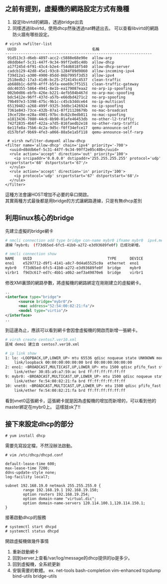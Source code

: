 ## 之前有提到，虛擬機的網路設定方式有幾種
1. 設定libvirtd的網路，透過bridge出去
2. 同樣透過libvirtd，使用dhcp然後透過nat轉遞出去。
可以查看libvirtd的網路防火牆有哪些設定。  
```
# virsh nwfilter-list
 UUID                                  名稱
------------------------------------------------------------------
 91d513c3-d6eb-4897-acc2-c5888e68e90e  allow-arp
 d8ddb6ef-5c31-447f-9c34-99ff2e05c40b  allow-dhcp
 a17f245d-6f91-43c4-b2e4-f54d6018f540  allow-dhcp-server
 cadcb129-42d8-45e1-93c8-1284f89d9860  allow-incoming-ipv4
 f39d12a1-a300-4900-85dd-86b7995f3d53  allow-ipv4
 2518edb2-17a3-41d6-bc25-2f24145c4537  clean-traffic
 ab688b1c-6df0-4fff-b5fa-eee69c7f5151  clean-traffic-gateway
 ddc40355-5864-4941-8e1b-ea179087eaa2  no-arp-ip-spoofing
 002b0d86-ebfb-426e-b221-4efb504b467d  no-arp-mac-spoofing
 bdc5412e-96ff-437d-a57b-e66dbd4271c2  no-arp-spoofing
 79b497e3-5398-475c-9b1c-c45cb3ddce64  no-ip-multicast
 65139482-a268-499f-9325-3ddbc1426924  no-ip-spoofing
 7361e843-73ce-432b-87a1-07f21128679b  no-mac-broadcast
 19ce728e-e28a-4901-97bc-8c62c0edb011  no-mac-spoofing
 a1813436-7080-44c6-8b90-01afe46453db  no-other-l2-traffic
 742f2835-4b6f-422a-a7d5-816faedb2e18  no-other-rarp-traffic
 6e11fe8a-75b6-4c2a-9d5c-f0ff34efce17  qemu-announce-self
 d157bfaf-9b69-4fe3-a066-88a5e1a5f118  qemu-announce-self-rarp
 
 # virsh nwfilter-dumpxml allow-dhcp
<filter name='allow-dhcp' chain='ipv4' priority='-700'>
  <uuid>d8ddb6ef-5c31-447f-9c34-99ff2e05c40b</uuid>
  <rule action='accept' direction='out' priority='100'>
    <ip srcipaddr='0.0.0.0' dstipaddr='255.255.255.255' protocol='udp' srcportstart='68' dstportstart='67'/>
  </rule>
  <rule action='accept' direction='in' priority='100'>
    <ip protocol='udp' srcportstart='67' dstportstart='68'/>
  </rule>
</filter>
```
這種方法會讓HOST增加不必要的阜口開啟。  
其實兩種方式最後都是用bridge的方式讓網路連線，只是有無dhcp差別

## 利用linux核心的bridge
先建立虛擬的bridge網卡
```bash
# nmcli connection add type bridge con-name mybr0 ifname mybr0  ipv4.method manual ipv4.addresses 192.168.19.254/24
連線「mybr0」 (f73d65ed-6fc5-41b0-a272-e3d93689fe0f) 已成功新增。

# nmcli connection show
NAME    UUID                                  TYPE      DEVICE
eno1    e5297712-d9f1-4141-a8c7-0d4a65525c0a  ethernet  eno1
mybr0   f73d65ed-6fc5-41b0-a272-e3d93689fe0f  bridge    mybr0
virbr1  f9d3c617-ed7c-4bb1-a0b2-aef3a49870e6  bridge    virbr1
```

修改XMl裏頭的網路參數，將虛擬機的網路綁定在剛剛建立的虛擬網卡。
```xml
..
<interface type="bridge">
      <source bridge="mybr0"/>
      <mac address="52:54:00:82:21:fa"/>
      <model type="virtio"/>
</interface>
..
```

到這邊為止，應該可以看到網卡會因會虛擬機的開啟而新增一張網卡。
```bash
# virsh create centos7.ver10.xml
區域 demo1 建立自 centos7.ver10.xml

# ip link show
1: lo: <LOOPBACK,UP,LOWER_UP> mtu 65536 qdisc noqueue state UNKNOWN mode DEFAULT group default qlen 1000
    link/loopback 00:00:00:00:00:00 brd 00:00:00:00:00:00
2: eno1: <BROADCAST,MULTICAST,UP,LOWER_UP> mtu 1500 qdisc pfifo_fast state UP mode DEFAULT group default qlen 10000
    link/ether 30:85:a9:a7:59:ac brd ff:ff:ff:ff:ff:ff
9: mybr0: <BROADCAST,MULTICAST,UP,LOWER_UP> mtu 1500 qdisc noqueue state UP mode DEFAULT group default qlen 1000
    link/ether fe:54:00:82:21:fa brd ff:ff:ff:ff:ff:ff
10: vnet0: <BROADCAST,MULTICAST,UP,LOWER_UP> mtu 1500 qdisc pfifo_fast master mybr0 state UNKNOWN mode DEFAULT group default qlen 1000
    link/ether fe:54:00:82:21:fa brd ff:ff:ff:ff:ff:ff
```
看到vnet0這張網卡，這張網卡就是因為虛擬機的增加而新增的，可以看到他的master綁定在mybr0上。 這樣就ok了!!

## 接下來設定dhcp的部分
```
# yum install dhcp
```

需要先寫設定檔，不然沒辦法啟動。  
```
# vim /etc/dhcp/dhcpd.conf

default-lease-time 600;
max-lease-time 7200;
ddns-update-style none;
log-facility local7;

subnet 192.168.19.0 netmask 255.255.255.0 {
        range 192.168.19.1 192.168.19.150;
        option routers 192.168.19.254;
        option domain-name "virtual.dic";
        option domain-name-servers 120.114.100.1,120.114.150.1;
}

```

接著啟動dhcp的服務  
```
# systemctl start dhcpd
# systemctl status dhcpd
```

開啟虛擬機做幾件事情  
1. 重新啟動網卡
2. 回到server上查看/var/log/message的dhcp提供的ip是多少。
3. 回到虛擬機，全系統更新
4. 安裝需要的軟體。  ex. net-tools bash-completion vim-enhanced tcpdump bind-utils bridge-utils
